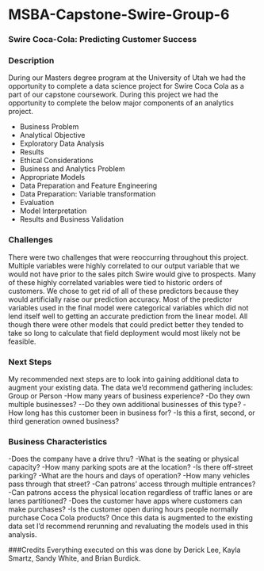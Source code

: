 # MSBA-Capstone-Swire-Group-6

### Swire Coca-Cola: Predicting Customer Success

### Description
During our Masters degree program at the University of Utah we had the opportunity to complete a data science project for Swire Coca Cola as a part of our capstone coursework.  During this project we had the opportunity to complete the below major components of an analytics project. 
- Business Problem
- Analytical Objective
- Exploratory Data Analysis
- Results
- Ethical Considerations
- Business and Analytics Problem
- Appropriate Models
- Data Preparation and Feature Engineering
- Data Preparation: Variable transformation
- Evaluation
- Model Interpretation
- Results and Business Validation

### Challenges
There were two challenges that were reoccurring throughout this project.
Multiple variables were highly correlated to our output variable that we would not have prior to the sales pitch Swire would give to prospects.  Many of these highly correlated variables were tied to historic orders of customers.  We chose to get rid of all of these predictors because they would artificially raise our prediction accuracy. 
Most of the predictor variables used in the final model were categorical variables which did not lend itself well to getting an accurate prediction from the linear model.  All though there were other models that could predict better they tended to take so long to calculate that field deployment would most likely not be feasible.  
### Next Steps
My recommended next steps are to look into gaining additional data to augment your existing data.  The data we’d recommend gathering includes:
Group or Person
-How many years of business experience?
-Do they own multiple businesses?
--Do they own additional businesses of this type?
-How long has this customer been in business for?
-Is this a first, second, or third generation owned business?

### Business Characteristics
-Does the company have a drive thru?
-What is the seating or physical capacity?
-How many parking spots are at the location?
-Is there off-street parking?
-What are the hours and days of operation?
-How many vehicles pass through that street?
-Can patrons’ access through multiple entrances?
-Can patrons access the physical location regardless of traffic lanes or are lanes partitioned?
-Does the customer have apps where customers can make purchases?
-Is the customer open during hours people normally purchase Coca Cola products?
Once this data is augmented to the existing data set I’d recommend rerunning and revaluating the models used in this analysis.  

###Credits
Everything executed on this was done by Derick Lee, Kayla Smartz, Sandy White, and Brian Burdick.



